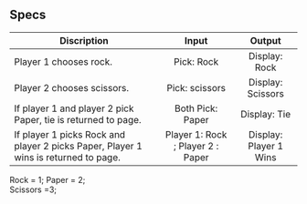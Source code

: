 ## Specs

Discription | Input | Output
---|:---:|:---:
Player 1 chooses rock. | Pick: Rock | Display: Rock
Player 2 chooses scissors. | Pick: scissors | Display: Scissors
If player 1 and player 2 pick Paper, tie is returned to page. | Both Pick: Paper  | Display: Tie
If player 1 picks Rock and player 2 picks Paper, Player 1 wins is returned to page. | Player 1: Rock ; Player 2 : Paper  | Display: Player 1 Wins

Rock = 1;
Paper = 2;  
Scissors =3;  
